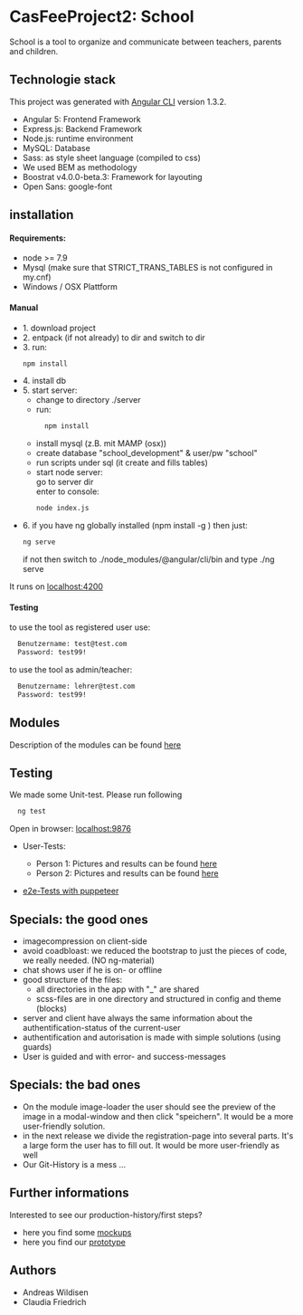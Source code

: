 # CasFeeProject2: School
School is a tool to organize and communicate between teachers, parents and children. 

## Technologie stack
This project was generated with [Angular CLI](https://github.com/angular/angular-cli) version 1.3.2.

- Angular 5: Frontend Framework
- Express.js: Backend Framework
- Node.js: runtime environment
- MySQL: Database
- Sass: as style sheet language (compiled to css)
- We used BEM as methodology
- Boostrat v4.0.0-beta.3: Framework for layouting
- Open Sans: google-font

## installation
<h4>Requirements:</h4>
<ul>
<li> node >= 7.9</li>
<li>Mysql (make sure that STRICT_TRANS_TABLES is not configured in my.cnf)</li>
<li>Windows / OSX Plattform</li>
</ul>
<h4>Manual</h4>
<ul>
  <li>1. download project</li>
  <li>2. entpack (if not already) to dir and switch to dir</li>
  <li>3. run:</li>
  
  ```bash
  npm install
  ```
  <li>4. install db </li>
  <li>5. start server:
  <ul>
  <li>change to directory ./server </li>
  <li>run: </li>
  
  ```bash
    npm install
   ```
  <li>install mysql (z.B. mit MAMP (osx))
  </li><li>create database "school_development" & user/pw "school"
  </li><li>run scripts under sql (it create and fills tables)
  </li>
  <li>start node server: 
  <br>go to server dir <br>
  enter to console:
  
```bash
node index.js
```

  </ul>
  </li>
  <li>6. if you have ng globally installed (npm install -g ) then just:
  
  ```bash
  ng serve
  ```
          
   if not then switch to ./node_modules/@angular/cli/bin and type ./ng serve</li>
</ul>

It runs on [localhost:4200](http://localhost:4200/) 

  
<h4>Testing</h4>
to use the tool as registered user use:

```bash
  Benutzername: test@test.com
  Password: test99!
```


to use the tool as admin/teacher:
```bash
  Benutzername: lehrer@test.com
  Password: test99!
```


## Modules
Description of the modules can be found [here](/_01admin-stuff/00_modul-definition.md)

## Testing
We made some Unit-test. Please run following
```bash
  ng test
```
Open in browser: [localhost:9876](http://localhost:9876/) 


- User-Tests: 
  - Person 1: Pictures and results can be found [here](/_01admin-stuff/04UserTests/User-Test_Jonas.md)
  - Person 2: Pictures and results can be found [here](/_01admin-stuff/04UserTests/User-Test_Lehrerin.md)
  
- [e2e-Tests with puppeteer](/e2e_test_puppeteer)

## Specials: the good ones
 - imagecompression on client-side
 - avoid coadbloast: we reduced the bootstrap to just the pieces of code, we really needed. (NO ng-material)
 - chat shows user if he is on- or offline
 - good structure of the files: 
    - all directories in the app with "_" are shared
    - scss-files are in one directory and structured in config and theme (blocks)
 - server and client have always the same information about the authentification-status of the current-user 
 - authentification and autorisation is made with simple solutions (using guards)
 - User is guided and with error- and success-messages
 
## Specials: the bad ones
 - On the module image-loader the user should see the preview of the image in a modal-window and then click "speichern". It would be a more user-friendly solution.
 - in the next release we divide the registration-page into several parts. It's a large form the user has to fill out. It would be more user-friendly as well
 - Our Git-History is a mess ...

## Further informations
Interested to see our production-history/first steps?
- here you find some [mockups](/_01admin-stuff/01mockups_layout) 
- here you find our [prototype](/_02prototype) 


## Authors
- Andreas Wildisen
- Claudia Friedrich

